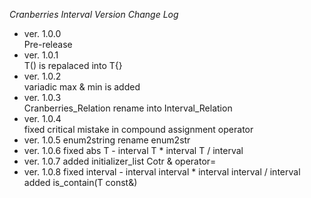*Cranberries Interval Version Change Log*  

- ver. 1.0.0  
Pre-release
- ver. 1.0.1  
T() is repalaced into T{}
- ver. 1.0.2  
variadic max & min is added
- ver. 1.0.3  
Cranberries_Relation rename into Interval_Relation
- ver. 1.0.4  
fixed critical mistake in compound assignment operator
- ver. 1.0.5
enum2string rename enum2str
- ver. 1.0.6
fixed
abs
T - interval<T>
T * interval<T>
T / interval<T>
- ver. 1.0.7
added initializer_list Cotr & operator=
- ver. 1.0.8
fixed
interval<T> - interval<T>
interval<T> * interval<T>
interval<T> / interval<T>
added
is_contain(T const&)
